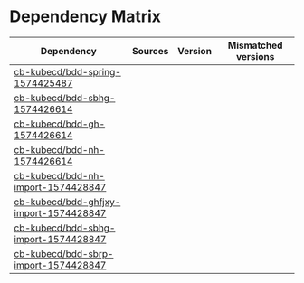 # Dependency Matrix

Dependency | Sources | Version | Mismatched versions
---------- | ------- | ------- | -------------------
[cb-kubecd/bdd-spring-1574425487](https://github.com/cb-kubecd/bdd-spring-1574425487.git) |  | []() | 
[cb-kubecd/bdd-sbhg-1574426614](https://github.com/cb-kubecd/bdd-sbhg-1574426614.git) |  | []() | 
[cb-kubecd/bdd-gh-1574426614](https://github.com/cb-kubecd/bdd-gh-1574426614.git) |  | []() | 
[cb-kubecd/bdd-nh-1574426614](https://github.com/cb-kubecd/bdd-nh-1574426614.git) |  | []() | 
[cb-kubecd/bdd-nh-import-1574428847](https://github.com/cb-kubecd/bdd-nh-import-1574428847.git) |  | []() | 
[cb-kubecd/bdd-ghfjxy-import-1574428847](https://github.com/cb-kubecd/bdd-ghfjxy-import-1574428847.git) |  | []() | 
[cb-kubecd/bdd-sbhg-import-1574428847](https://github.com/cb-kubecd/bdd-sbhg-import-1574428847.git) |  | []() | 
[cb-kubecd/bdd-sbrp-import-1574428847](https://github.com/cb-kubecd/bdd-sbrp-import-1574428847.git) |  | []() | 
